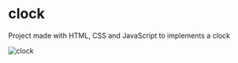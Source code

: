 # clock
Project made with HTML, CSS and JavaScript to implements a clock


![clock](https://user-images.githubusercontent.com/68929967/168856240-37fa4805-3fbd-4180-a436-fb13544f0907.png)
